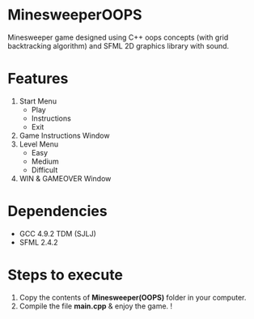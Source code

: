 # MinesweeperOOPS
 Minesweeper game designed using C++ oops concepts (with grid backtracking algorithm) and SFML 2D graphics library with sound.
# Features
1. Start Menu
   * Play
   * Instructions
   * Exit
2. Game Instructions Window
3. Level Menu
   * Easy
   * Medium
   * Difficult
4. WIN & GAMEOVER Window
# Dependencies
* GCC 4.9.2 TDM (SJLJ)
* SFML 2.4.2
# Steps to execute
1. Copy the contents of **Minesweeper(OOPS)** folder in your computer.
2. Compile the file **main.cpp** & enjoy the game. !

